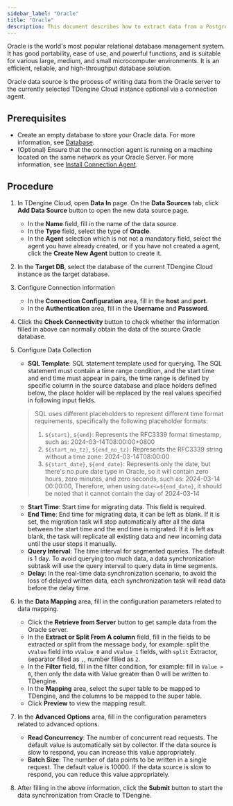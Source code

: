 ```yaml
---
sidebar_label: "Oracle"
title: "Oracle"
description: This document describes how to extract data from a PostgreSQL server into a TDengine Cloud instance.
---
```


Oracle is the world's most popular relational database management system. It has good portability, ease of use, and powerful functions, and is suitable for various large, medium, and small microcomputer environments. It is an efficient, reliable, and high-throughput database solution.

Oracle data source is the process of writing data from the Oracle server to the currently selected TDengine Cloud instance optional via a connection agent.

## Prerequisites

- Create an empty database to store your Oracle data. For more information, see [Database](../../../programming/model/#create-database).
- (Optional) Ensure that the connection agent is running on a machine located on the same network as your Oracle Server. For more information, see [Install Connection Agent](../install-agent/).

## Procedure

1. In TDengine Cloud, open **Data In** page. On the **Data Sources** tab, click **Add Data Source** button to open the new data source page.
   - In the **Name** field, fill in the name of the data source.
   - In the **Type** field, select the type of **Oracle**.
   - In the **Agent** selection which is not not a mandatory field, select the agent you have already created, or if you have not created a agent, click the **Create New Agent** button to create it.

2. In the **Target DB**, select the database of the current TDengine Cloud instance as the target database.

3. Configure Connection information

   - In the **Connection Configuration** area, fill in the **host** and **port**.
   - In the **Authentication** area, fill in the **Username** and **Password**.

4. Click the **Check Connectivity** button to check whether the information filled in above can normally obtain the data of the source Oracle database.

5. Configure Data Collection

   - **SQL Template**: SQL statement template used for querying. The SQL statement must contain a time range condition, and the start time and end time must appear in pairs, the time range is defined by specific column in the source database and place holders defined below, the place holder will be replaced by the real values specified in following input fields.
   > SQL uses different placeholders to represent different time format requirements, specifically the following placeholder formats:
   > 1. `${start}`, `${end}`: Represents the RFC3339 format timestamp, such as: 2024-03-14T08:00:00+0800
   > 2. `${start_no_tz}`, `${end_no_tz}`: Represents the RFC3339 string without a time zone: 2024-03-14T08:00:00
   > 3. `${start_date}`, `${end_date}`: Represents only the date, but there's no pure date type in Oracle, so it will contain zero hours, zero minutes, and zero seconds, such as: 2024-03-14 00:00:00, Therefore, when using `date<=${end_date}`, it should be noted that it cannot contain the day of 2024-03-14
   - **Start Time**: Start time for migrating data. This field is required.
   - **End Time**: End time for migrating data, it can be left as blank. If it is set, the migration task will stop automatically after all the data between the start time and the end time is migrated. If it is left as blank, the task will replicate all existing data and new incoming data until the user stops it manually.
   - **Query Interval**: The time interval for segmented queries. The default is 1 day. To avoid querying too much data, a data synchronization subtask will use the query interval to query data in time segments.
   - **Delay**: In the real-time data synchronization scenario, to avoid the loss of delayed written data, each synchronization task will read data before the delay time.

6. In the **Data Mapping** area, fill in the configuration parameters related to data mapping.

   - Click the **Retrieve from Server** button to get sample data from the Oracle server.
   - In the **Extract or Split From A column** field, fill in the fields to be extracted or split from the message body, for example: split the `vValue` field into `vValue_0` and `vValue_1` fields, with `split` Extractor, separator filled as `,`, number filled as `2`.
   - In the **Filter** field, fill in the filter condition, for example: fill in `Value > 0`, then only the data with Value greater than 0 will be written to TDengine.
   - In the **Mapping** area, select the super table to be mapped to TDengine, and the columns to be mapped to the super table.
   - Click **Preview** to view the mapping result.

7. In the **Advanced Options** area, fill in the configuration parameters related to advanced options.

   - **Read Concurrency**: The number of concurrent read requests. The default value is automatically set by collector. If the data source is slow to respond, you can increase this value appropriately.
   - **Batch Size**: The number of data points to be written in a single request. The default value is 10000. If the data source is slow to respond, you can reduce this value appropriately.

8. After filling in the above information, click the **Submit** button to start the data synchronization from Oracle to TDengine.
